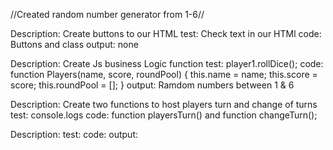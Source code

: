 

//Created random number generator from 1-6//

Description: Create buttons to our HTML
test: Check text in our HTMl
code: Buttons and class 
output: none

Description: Create Js business Logic function
test: player1.rollDice();
code: function Players(name, score, roundPool) {
    this.name = name;
    this.score = score;
    this.roundPool = [];
}
output: Ramdom numbers between 1 & 6

Description: Create two functions to host players turn and change of turns 
test: console.logs
code: function playersTurn() and function changeTurn();

Description: 
test: 
code: 
output:
